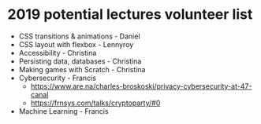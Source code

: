# 2019 potential lectures volunteer list

- CSS transitions & animations - Daniel
- CSS layout with flexbox - Lennyroy
- Accessibility - Christina
- Persisting data, databases - Christina
- Making games with Scratch - Christina
- Cybersecurity - Francis
    - <https://www.are.na/charles-broskoski/privacy-cybersecurity-at-47-canal>
    - <https://frnsys.com/talks/cryptoparty/#0>
- Machine Learning - Francis
